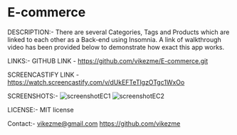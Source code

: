 # E-commerce

DESCRIPTION:-
There are several Categories, Tags and Products which are linked to each other as a Back-end using Insomnia. A link of walkthrough video has been provided below to demonstrate how exact this app works.



LINKS:-
GITHUB LINK - https://github.com/vikezme/E-commerce.git

SCREENCASTIFY LINK - https://watch.screencastify.com/v/dUkEFTeTlgzOTgc1WxOo

SCREENSHOTS:-
![screenshotEC1](https://user-images.githubusercontent.com/76554370/134645827-6a4f04ab-6f19-4b2d-a964-1110d2658da2.JPG)
![screenshotEC2](https://user-images.githubusercontent.com/76554370/134645840-33b3820f-39d7-4743-9408-c9e6d33e2a66.JPG)


LICENSE:-
MIT license

Contact:-
vikezme@gmail.com
https://github.com/vikezme
